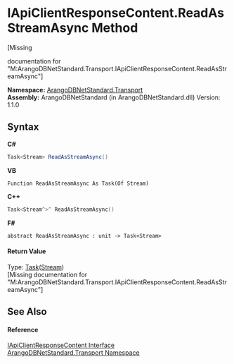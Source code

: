 # IApiClientResponseContent.ReadAsStreamAsync Method 
 

\[Missing <summary> documentation for "M:ArangoDBNetStandard.Transport.IApiClientResponseContent.ReadAsStreamAsync"\]

**Namespace:**&nbsp;<a href="0fdf78df-9dac-9941-2b28-85eebb12114f">ArangoDBNetStandard.Transport</a><br />**Assembly:**&nbsp;ArangoDBNetStandard (in ArangoDBNetStandard.dll) Version: 1.1.0

## Syntax

**C#**<br />
``` C#
Task<Stream> ReadAsStreamAsync()
```

**VB**<br />
``` VB
Function ReadAsStreamAsync As Task(Of Stream)
```

**C++**<br />
``` C++
Task<Stream^>^ ReadAsStreamAsync()
```

**F#**<br />
``` F#
abstract ReadAsStreamAsync : unit -> Task<Stream> 

```


#### Return Value
Type: <a href="https://docs.microsoft.com/dotnet/api/system.threading.tasks.task-1" target="_blank" rel="noopener noreferrer">Task</a>(<a href="https://docs.microsoft.com/dotnet/api/system.io.stream" target="_blank" rel="noopener noreferrer">Stream</a>)<br />\[Missing <returns> documentation for "M:ArangoDBNetStandard.Transport.IApiClientResponseContent.ReadAsStreamAsync"\]

## See Also


#### Reference
<a href="99d8f221-53bd-1c76-e77b-986444b7d911">IApiClientResponseContent Interface</a><br /><a href="0fdf78df-9dac-9941-2b28-85eebb12114f">ArangoDBNetStandard.Transport Namespace</a><br />